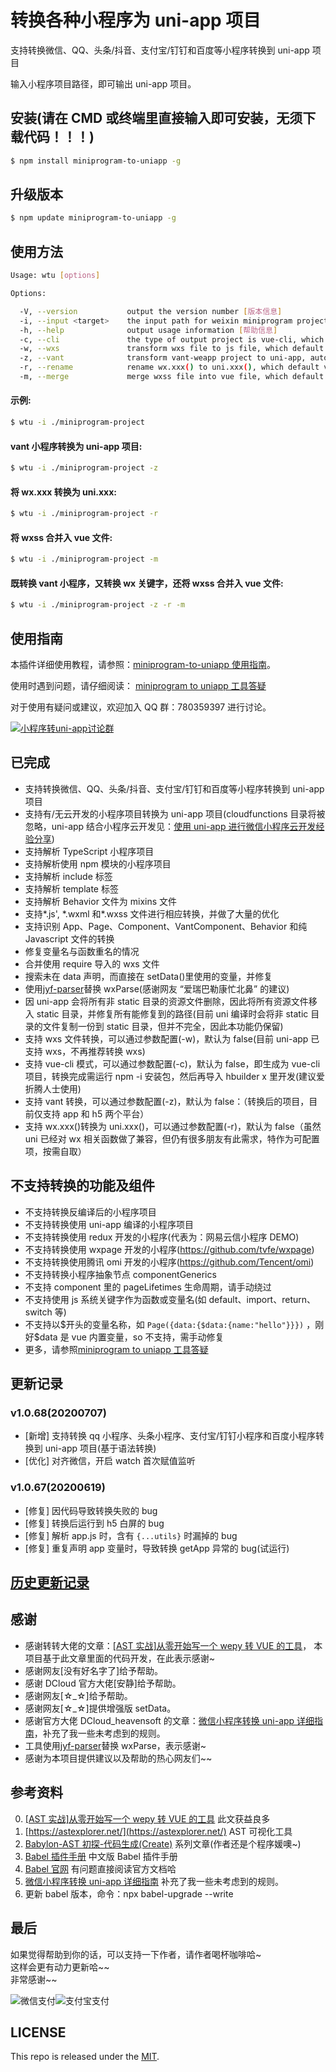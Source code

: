 # 转换各种小程序为 uni-app 项目

支持转换微信、QQ、头条/抖音、支付宝/钉钉和百度等小程序转换到 uni-app 项目

输入小程序项目路径，即可输出 uni-app 项目。

## 安装(请在 CMD 或终端里直接输入即可安装，无须下载代码！！！)

```sh
$ npm install miniprogram-to-uniapp -g
```

## 升级版本

```sh
$ npm update miniprogram-to-uniapp -g
```

## 使用方法

```sh
Usage: wtu [options]

Options:

  -V, --version           output the version number [版本信息]
  -i, --input <target>    the input path for weixin miniprogram project [输入目录]
  -h, --help              output usage information [帮助信息]
  -c, --cli               the type of output project is vue-cli, which default value is false [是否转换为vue-cli项目，默认false]
  -w, --wxs               transform wxs file to js file, which default value is false [是否将wxs文件转换为js文件，默认false]
  -z, --vant              transform vant-weapp project to uni-app, automatic check [是否支持转换vant项目，默认为false]
  -r, --rename            rename wx.xxx() to uni.xxx(), which default value is false [是否转换wx.xxx()为uni.xxx()，默认false]
  -m, --merge             merge wxss file into vue file, which default value is false [是否合并wxss到vue文件，默认false]

```

#### 示例:

```sh
$ wtu -i ./miniprogram-project
```

#### vant 小程序转换为 uni-app 项目:

```sh
$ wtu -i ./miniprogram-project -z
```

#### 将 wx.xxx 转换为 uni.xxx:

```sh
$ wtu -i ./miniprogram-project -r
```

#### 将 wxss 合并入 vue 文件:

```sh
$ wtu -i ./miniprogram-project -m
```

#### 既转换 vant 小程序，又转换 wx 关键字，还将 wxss 合并入 vue 文件:

```sh
$ wtu -i ./miniprogram-project -z -r -m
```

<!-- #### vue-cli mode[vue-cli模式]
转换项目为vue-cli项目(因vue-cli项目门槛较高，且该功能长时间未维护，不推荐使用):

``` sh
$ wtu -i ./miniprogram-project -c
```

#### Transform wxs file to js file

转换项目并将wxs文件转换为js文件(因uni-app已支持wxs，此功能未维护):

```sh
$ wtu -i ./miniprogram-project -w
``` -->

## 使用指南

本插件详细使用教程，请参照：[miniprogram-to-uniapp 使用指南](http://ask.dcloud.net.cn/article/36037)。

使用时遇到问题，请仔细阅读： [miniprogram to uniapp 工具答疑](https://github.com/zhangdaren/articles/blob/master/miniprogram-to-uniapp%E5%B7%A5%E5%85%B7%E7%AD%94%E7%96%91.md)

对于使用有疑问或建议，欢迎加入 QQ 群：780359397 进行讨论。

<a target="_blank" href="http://shang.qq.com/wpa/qunwpa?idkey=6cccd111e447ed70ee0c17672a452bf71e7e62cfa6b427bbd746df2d32297b64"><img border="0" src="http://pub.idqqimg.com/wpa/images/group.png" alt="小程序转uni-app讨论群" title="小程序转uni-app讨论群"></a>

## 已完成

- 支持转换微信、QQ、头条/抖音、支付宝/钉钉和百度等小程序转换到 uni-app 项目
- 支持有/无云开发的小程序项目转换为 uni-app 项目(cloudfunctions 目录将被忽略，uni-app 结合小程序云开发见：[使用 uni-app 进行微信小程序云开发经验分享](https://ask.dcloud.net.cn/article/35933))
- 支持解析 TypeScript 小程序项目
- 支持解析使用 npm 模块的小程序项目
- 支持解析 include 标签
- 支持解析 template 标签
- 支持解析 Behavior 文件为 mixins 文件
- 支持*.js', *.wxml 和\*.wxss 文件进行相应转换，并做了大量的优化
- 支持识别 App、Page、Component、VantComponent、Behavior 和纯 Javascript 文件的转换
- 修复变量名与函数重名的情况
- 合并使用 require 导入的 wxs 文件
- 搜索未在 data 声明，而直接在 setData()里使用的变量，并修复
- 使用[jyf-parser](https://ext.dcloud.net.cn/plugin?id=805)替换 wxParse(感谢网友 “爱瑞巴勒康忙北鼻” 的建议)
- 因 uni-app 会将所有非 static 目录的资源文件删除，因此将所有资源文件移入 static 目录，并修复所有能修复到的路径(目前 uni 编译时会将非 static 目录的文件复制一份到 static 目录，但并不完全，因此本功能仍保留)
- 支持 wxs 文件转换，可以通过参数配置(-w)，默认为 false(目前 uni-app 已支持 wxs，不再推荐转换 wxs)
- 支持 vue-cli 模式，可以通过参数配置(-c)，默认为 false，即生成为 vue-cli 项目，转换完成需运行 npm -i 安装包，然后再导入 hbuilder x 里开发(建议爱折腾人士使用)
- 支持 vant 转换，可以通过参数配置(-z)，默认为 false：（转换后的项目，目前仅支持 app 和 h5 两个平台）
- 支持 wx.xxx()转换为 uni.xxx()，可以通过参数配置(-r)，默认为 false（虽然 uni 已经对 wx 相关函数做了兼容，但仍有很多朋友有此需求，特作为可配置项，按需自取）

## 不支持转换的功能及组件

- 不支持转换反编译后的小程序项目
- 不支持转换使用 uni-app 编译的小程序项目
- 不支持转换使用 redux 开发的小程序(代表为：网易云信小程序 DEMO)
- 不支持转换使用 wxpage 开发的小程序(https://github.com/tvfe/wxpage)
- 不支持转换使用腾讯 omi 开发的小程序(https://github.com/Tencent/omi)
- 不支持转换小程序抽象节点 componentGenerics
- 不支持 component 里的 pageLifetimes 生命周期，请手动绕过
- 不支持使用 js 系统关键字作为函数或变量名(如 default、import、return、switch 等)
- 不支持以\$开头的变量名称，如 `Page({data:{$data:{name:"hello"}}})` ，刚好\$data 是 vue 内置变量，so 不支持，需手动修复
- 更多，请参照[miniprogram to uniapp 工具答疑](https://github.com/zhangdaren/articles/blob/master/miniprogram-to-uniapp%E5%B7%A5%E5%85%B7%E7%AD%94%E7%96%91.md)

## 更新记录

### v1.0.68(20200707)

- [新增] 支持转换 qq 小程序、头条小程序、支付宝/钉钉小程序和百度小程序转换到 uni-app 项目(基于语法转换)
- [优化] 对齐微信，开启 watch 首次赋值监听

### v1.0.67(20200619)

- [修复] 因代码导致转换失败的 bug
- [修复] 转换后运行到 h5 白屏的 bug
- [修复] 解析 app.js 时，含有 `{...utils}` 时漏掉的 bug
- [修复] 重复声明 app 变量时，导致转换 getApp 异常的 bug(试运行)

## [历史更新记录](ReleaseNote.md)

## 感谢

- 感谢转转大佬的文章：[[AST 实战]从零开始写一个 wepy 转 VUE 的工具](https://juejin.im/post/5c877cd35188257e3b14a1bc#heading-14)， 本项目基于此文章里面的代码开发，在此表示感谢~
- 感谢网友[没有好名字了]给予帮助。
- 感谢 DCloud 官方大佬[安静]给予帮助。
- 感谢网友[☆_☆]给予帮助。
- 感谢网友[☆_☆]提供增强版 setData。
- 感谢官方大佬 DCloud_heavensoft 的文章：[微信小程序转换 uni-app 详细指南](http://ask.dcloud.net.cn/article/35786)，补充了我一些未考虑到的规则。
- 工具使用[jyf-parser](https://ext.dcloud.net.cn/plugin?id=805)替换 wxParse，表示感谢~
- 感谢为本项目提供建议以及帮助的热心网友们~~

## 参考资料

0. [[AST 实战]从零开始写一个 wepy 转 VUE 的工具](https://juejin.im/post/5c877cd35188257e3b14a1bc#heading-14) 此文获益良多
1. [https://astexplorer.net/](https://astexplorer.net/) AST 可视化工具
1. [Babylon-AST 初探-代码生成(Create)](https://summerrouxin.github.io/2018/05/22/ast-create/Javascript-Babylon-AST-create/) 系列文章(作者还是个程序媛噢~)
1. [Babel 插件手册](https://github.com/jamiebuilds/babel-handbook/blob/master/translations/zh-Hans/plugin-handbook.md#toc-inserting-into-a-container) 中文版 Babel 插件手册
1. [Babel 官网](https://babeljs.io/docs/en/babel-types) 有问题直接阅读官方文档哈
1. [微信小程序转换 uni-app 详细指南](http://ask.dcloud.net.cn/article/35786) 补充了我一些未考虑到的规则。
1. 更新 babel 版本，命令：npx babel-upgrade --write

## 最后

如果觉得帮助到你的话，可以支持一下作者，请作者喝杯咖啡哈~  
这样会更有动力更新哈~~  
非常感谢~~

![微信支付](https://zhangdaren.github.io/articles/img/WeChanQR.png)![支付宝支付](https://zhangdaren.github.io/articles/img/AliPayQR.png)

## LICENSE

This repo is released under the [MIT](http://opensource.org/licenses/MIT).
